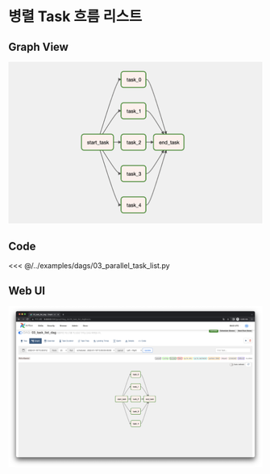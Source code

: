 # 병렬 Task 흐름 리스트

## Graph View

![image-20220122150241425](image-20220122150241425.png)



## Code

<<< @/../examples/dags/03_parallel_task_list.py



## Web UI

![image-20220122150332463](image-20220122150332463.png)
